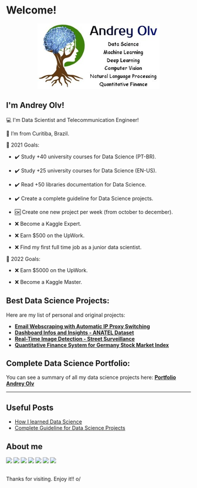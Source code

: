 # Welcome!
<p align="center">
<img src="/img/logofull3.jpg">
</p>

## I'm Andrey Olv!
:computer: I'm Data Scientist and Telecommunication Engineer!

:house_with_garden: I’m from Curitiba, Brazil.

:dart: 2021 Goals:

* :heavy_check_mark: Study +40 university courses for Data Science (PT-BR).

* :heavy_check_mark: Study +25 university courses for Data Science (EN-US).

* :heavy_check_mark: Read +50 libraries documentation for Data Science.

* :heavy_check_mark: Create a complete guideline for Data Science projects.

* :ok: Create one new project per week (from october to december).

* :x: Become a Kaggle Expert.

* :x: Earn $500 on the UpWork.

* :x: Find my first full time job as a junior data scientist.

:dart: 2022 Goals: 

* :x: Earn $5000 on the UpWork.

* :x: Become a Kaggle Master.

## Best Data Science Projects:
Here are my list of personal and original projects:
* [**Email Webscraping with Automatic IP Proxy Switching**]()
* [**Dashboard Infos and Insights - ANATEL Dataset**]()
* [**Real-Time Image Detection - Street Surveillance**]()
* [**Quantitative Finance System for Germany Stock Market Index**]()

## Complete Data Science Portfolio:
You can see a summary of all my data science projects here:
[**Portfolio Andrey Olv**](https://github.com/andreyolv/datascienceportifolio)

---
## Useful Posts
<!-- BLOG-POST-LIST:START -->
* [How I learned Data Science](https://github.com/andreyolv/learningdatascience) 
* [Complete Guideline for Data Science Projects](https://github.com/andreyolv/guidelineprojects)
<!-- BLOG-POST-LIST:END -->

## About me
<div>
<a href="https://www.linkedin.com/in/andreyolv/"><img src="https://img.shields.io/badge/-LinkedIn-%230077B5?style=for-the-badge&logo=linkedin&logoColor=white"></a> 
<a href="https://www.kaggle.com/andreyolv"><img src="https://img.shields.io/badge/Kaggle-20BEFF?style=for-the-badge&logo=Kaggle&logoColor=white"></a>
<a href="https://github.com/andreyolv"><img src="https://img.shields.io/badge/GitHub-100000?style=for-the-badge&logo=github&logoColor=white"></a>
<a href="https://www.upwork.com/freelancers/~01714fec929b2ee91f?viewMode=1"><img src="https://img.shields.io/badge/UpWork-6FDA44?style=for-the-badge&logo=Upwork&logoColor=white"></a>
<a href="https://andreyolv.github.io/"><img src="https://img.shields.io/badge/website-000000?style=for-the-badge&logo=About.me&logoColor=white"></a>
<a href="https://andreyolv.medium.com/"><img src="https://img.shields.io/badge/Medium-12100E?style=for-the-badge&logo=medium&logoColor=white"></a>
<a href="https://youtube.com/"><img src="https://img.shields.io/badge/YouTube-FF0000?style=for-the-badge&logo=youtube&logoColor=white"></a> 

  
</div>
<br />

Thanks for visiting.
Enjoy it!! o/

